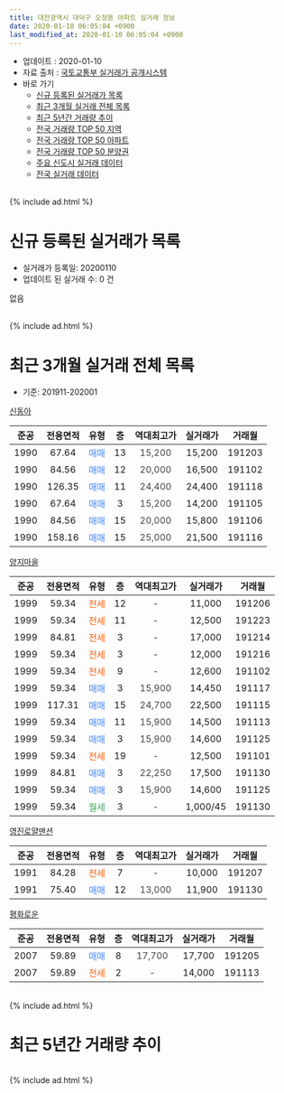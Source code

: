 ```yaml
---
title: 대전광역시 대덕구 오정동 아파트 실거래 정보
date: 2020-01-10 06:05:04 +0900
last_modified_at: 2020-01-10 06:05:04 +0900
---
```


* 업데이트 : 2020-01-10
* 자료 출처 : [국토교통부 실거래가 공개시스템](http://rt.molit.go.kr)
* 바로 가기
    * [신규 등록된 실거래가 목록](#신규-등록된-실거래가-목록)
    * [최근 3개월 실거래 전체 목록](#최근-3개월-실거래-전체-목록)
    * [최근 5년간 거래량 추이](#최근-5년간-거래량-추이)
    * [전국 거래량 TOP 50 지역](https://inasie.github.io/apt-trade-info/최근-3개월-전국에서-가장-거래가-많이-발생한-지역)
    * [전국 거래량 TOP 50 아파트](https://inasie.github.io/apt-trade-info/최근-3개월-전국에서-가장-거래가-많이-발생한-아파트)
    * [전국 거래량 TOP 50 분양권](https://inasie.github.io/apt-trade-info/최근-3개월-전국에서-가장-거래가-많이-발생한-분양권)
    * [주요 신도시 실거래 데이터](https://inasie.github.io/apt-trade-info/주요-신도시)
    * [전국 실거래 데이터](https://inasie.github.io/apt-trade-info/전국)
<br>
{% include ad.html %}
<br>

# 신규 등록된 실거래가 목록
* 실거래가 등록일: 20200110
* 업데이트 된 실거래 수: 0 건

없음

<br>
{% include ad.html %}
<br>

# 최근 3개월 실거래 전체 목록
* 기준: 201911-202001


[신동아](https://search.naver.com/search.naver?query=%EB%8C%80%EC%A0%84%EA%B4%91%EC%97%AD%EC%8B%9C+%EB%8C%80%EB%8D%95%EA%B5%AC+%EC%98%A4%EC%A0%95%EB%8F%99+%EC%8B%A0%EB%8F%99%EC%95%84)

|준공|전용면적|유형|층|역대최고가|실거래가|거래월|
|:---:|:---:|:---:|:---:|:---:|:---:|:---:|
|1990|67.64|<span style="color:#4285f3">매매</span>|13|<span style="color:#444444">15,200</span>|15,200|191203|
|1990|84.56|<span style="color:#4285f3">매매</span>|12|<span style="color:#444444">20,000</span>|16,500|191102|
|1990|126.35|<span style="color:#4285f3">매매</span>|11|<span style="color:#444444">24,400</span>|24,400|191118|
|1990|67.64|<span style="color:#4285f3">매매</span>|3|<span style="color:#444444">15,200</span>|14,200|191105|
|1990|84.56|<span style="color:#4285f3">매매</span>|15|<span style="color:#444444">20,000</span>|15,800|191106|
|1990|158.16|<span style="color:#4285f3">매매</span>|15|<span style="color:#444444">25,000</span>|21,500|191116|

[양지마을](https://search.naver.com/search.naver?query=%EB%8C%80%EC%A0%84%EA%B4%91%EC%97%AD%EC%8B%9C+%EB%8C%80%EB%8D%95%EA%B5%AC+%EC%98%A4%EC%A0%95%EB%8F%99+%EC%96%91%EC%A7%80%EB%A7%88%EC%9D%84)

|준공|전용면적|유형|층|역대최고가|실거래가|거래월|
|:---:|:---:|:---:|:---:|:---:|:---:|:---:|
|1999|59.34|<span style="color:#ff5a00">전세</span>|12|<span style="color:#444444">-</span>|11,000|191206|
|1999|59.34|<span style="color:#ff5a00">전세</span>|11|<span style="color:#444444">-</span>|12,500|191223|
|1999|84.81|<span style="color:#ff5a00">전세</span>|3|<span style="color:#444444">-</span>|17,000|191214|
|1999|59.34|<span style="color:#ff5a00">전세</span>|3|<span style="color:#444444">-</span>|12,000|191216|
|1999|59.34|<span style="color:#ff5a00">전세</span>|9|<span style="color:#444444">-</span>|12,600|191102|
|1999|59.34|<span style="color:#4285f3">매매</span>|3|<span style="color:#444444">15,900</span>|14,450|191117|
|1999|117.31|<span style="color:#4285f3">매매</span>|15|<span style="color:#444444">24,700</span>|22,500|191115|
|1999|59.34|<span style="color:#4285f3">매매</span>|11|<span style="color:#444444">15,900</span>|14,500|191113|
|1999|59.34|<span style="color:#4285f3">매매</span>|3|<span style="color:#444444">15,900</span>|14,600|191125|
|1999|59.34|<span style="color:#ff5a00">전세</span>|19|<span style="color:#444444">-</span>|12,500|191101|
|1999|84.81|<span style="color:#4285f3">매매</span>|3|<span style="color:#444444">22,250</span>|17,500|191130|
|1999|59.34|<span style="color:#4285f3">매매</span>|3|<span style="color:#444444">15,900</span>|14,600|191125|
|1999|59.34|<span style="color:#34a853">월세</span>|3|<span style="color:#444444">-</span>|1,000/45|191130|

[영진로얄맨션](https://search.naver.com/search.naver?query=%EB%8C%80%EC%A0%84%EA%B4%91%EC%97%AD%EC%8B%9C+%EB%8C%80%EB%8D%95%EA%B5%AC+%EC%98%A4%EC%A0%95%EB%8F%99+%EC%98%81%EC%A7%84%EB%A1%9C%EC%96%84%EB%A7%A8%EC%85%98)

|준공|전용면적|유형|층|역대최고가|실거래가|거래월|
|:---:|:---:|:---:|:---:|:---:|:---:|:---:|
|1991|84.28|<span style="color:#ff5a00">전세</span>|7|<span style="color:#444444">-</span>|10,000|191207|
|1991|75.40|<span style="color:#4285f3">매매</span>|12|<span style="color:#444444">13,000</span>|11,900|191130|

[평화로운](https://search.naver.com/search.naver?query=%EB%8C%80%EC%A0%84%EA%B4%91%EC%97%AD%EC%8B%9C+%EB%8C%80%EB%8D%95%EA%B5%AC+%EC%98%A4%EC%A0%95%EB%8F%99+%ED%8F%89%ED%99%94%EB%A1%9C%EC%9A%B4)

|준공|전용면적|유형|층|역대최고가|실거래가|거래월|
|:---:|:---:|:---:|:---:|:---:|:---:|:---:|
|2007|59.89|<span style="color:#4285f3">매매</span>|8|<span style="color:#444444">17,700</span>|17,700|191205|
|2007|59.89|<span style="color:#ff5a00">전세</span>|2|<span style="color:#444444">-</span>|14,000|191113|


<br>
{% include ad.html %}
<br>

# 최근 5년간 거래량 추이


<div style="width:100%;">
    <canvas id="deal_progress" height="200"></canvas>
</div>

<script>
new Chart(document.getElementById("deal_progress"), {
    type: 'line',
    data: {
        labels: ['201501','201502','201503','201504','201505','201506','201507','201508','201509','201510','201511','201512','201601','201602','201603','201604','201605','201606','201607','201608','201609','201610','201611','201612','201701','201702','201703','201704','201705','201706','201707','201708','201709','201710','201711','201712','201801','201802','201803','201804','201805','201806','201807','201808','201809','201810','201811','201812','201901','201902','201903','201904','201905','201906','201907','201908','201909','201910','201911','201912','202001'],
        datasets: [{
            label: '매매',
            pointRadius: 1,
            data: [10, 11, 14, 10, 13, 7, 6, 8, 14, 12, 6, 9, 5, 5, 9, 6, 9, 8, 10, 6, 8, 11, 4, 8, 8, 6, 9, 7, 16, 7, 9, 6, 6, 8, 6, 8, 8, 8, 13, 10, 5, 31, 3, 6, 4, 6, 3, 5, 4, 7, 9, 5, 2, 12, 7, 5, 7, 6, 12, 2, 0],
            borderColor: "rgba(255, 201, 14, 1)",
            backgroundColor: "rgba(255, 201, 14, 0.5)",
            fill: false,
            lineTension: 0
        },{
            label: '전월세',
            pointRadius: 1,
            data: [2, 4, 6, 7, 2, 5, 2, 3, 2, 8, 5, 3, 3, 5, 2, 1, 6, 3, 3, 2, 2, 4, 3, 3, 3, 3, 3, 2, 3, 5, 3, 5, 5, 4, 4, 1, 10, 7, 8, 4, 5, 3, 3, 2, 4, 8, 4, 5, 4, 3, 4, 1, 0, 4, 2, 3, 1, 3, 4, 5, 0],
            borderColor: "rgba(0, 141, 185, 1)",
            backgroundColor: "rgba(0, 141, 185, 0.5)",
            fill: false,
            lineTension: 0
        }
        ]
    },
    options: {
        responsive: true,
        title: {
            display: false
        },
        tooltips: {
            mode: 'index',
            intersect: false
        },
        hover: {
            mode: 'nearest',
            intersect: true
        },
        scales: {
            xAxes: [{
                display: true,
                scaleLabel: {
                    display: true,
                    labelString: '년/월'
                }
            }],
            yAxes: [{
                display: true,
                ticks: {
                    suggestedMin: 0,
                },
                scaleLabel: {
                    display: true,
                    labelString: '실거래 수'
                }
            }]
        }
    }
});

</script>


<br>
{% include ad.html %}
<br>

